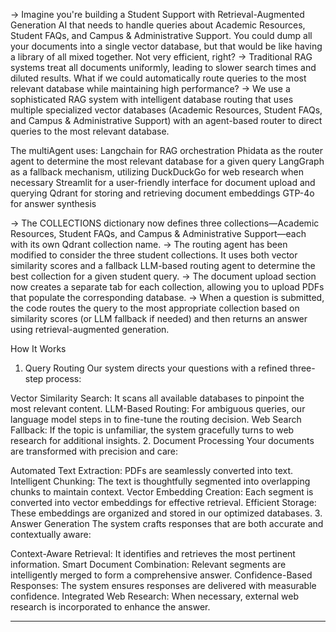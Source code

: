 -> Imagine you're building a Student Support with Retrieval-Augmented Generation AI that needs to handle queries about Academic Resources, Student FAQs, and Campus & Administrative Support. You could dump all your documents into a single vector database, but that would be like having a library of all mixed together. Not very efficient, right?
-> Traditional RAG systems treat all documents uniformly, leading to slower search times and diluted results. What if we could automatically route queries to the most relevant database while maintaining high performance?
-> We use a sophisticated RAG system with intelligent database routing that uses multiple specialized vector databases (Academic Resources, Student FAQs, and Campus & Administrative Support) with an agent-based router to direct queries to the most relevant database. 

The multiAgent uses:
Langchain for RAG orchestration
Phidata as the router agent to determine the most relevant database for a given query
LangGraph as a fallback mechanism, utilizing DuckDuckGo for web research when necessary
Streamlit for a user-friendly interface for document upload and querying
Qdrant for storing and retrieving document embeddings
GTP-4o for answer synthesis

-> The COLLECTIONS dictionary now defines three collections—Academic Resources, Student FAQs, and Campus & Administrative Support—each with its own Qdrant collection name.
-> The routing agent has been modified to consider the three student collections. It uses both vector similarity scores and a fallback LLM-based routing agent to determine the best collection for a given student query.
-> The document upload section now creates a separate tab for each collection, allowing you to upload PDFs that populate the corresponding database.
-> When a question is submitted, the code routes the query to the most appropriate collection based on similarity scores (or LLM fallback if needed) and then returns an answer using retrieval-augmented generation.

How It Works
1. Query Routing
Our system directs your questions with a refined three-step process:

Vector Similarity Search: It scans all available databases to pinpoint the most relevant content.
LLM-Based Routing: For ambiguous queries, our language model steps in to fine-tune the routing decision.
Web Search Fallback: If the topic is unfamiliar, the system gracefully turns to web research for additional insights.
2. Document Processing
Your documents are transformed with precision and care:

Automated Text Extraction: PDFs are seamlessly converted into text.
Intelligent Chunking: The text is thoughtfully segmented into overlapping chunks to maintain context.
Vector Embedding Creation: Each segment is converted into vector embeddings for effective retrieval.
Efficient Storage: These embeddings are organized and stored in our optimized databases.
3. Answer Generation
The system crafts responses that are both accurate and contextually aware:

Context-Aware Retrieval: It identifies and retrieves the most pertinent information.
Smart Document Combination: Relevant segments are intelligently merged to form a comprehensive answer.
Confidence-Based Responses: The system ensures responses are delivered with measurable confidence.
Integrated Web Research: When necessary, external web research is incorporated to enhance the answer.

--------------------------------------------------------------------------------------------------------

